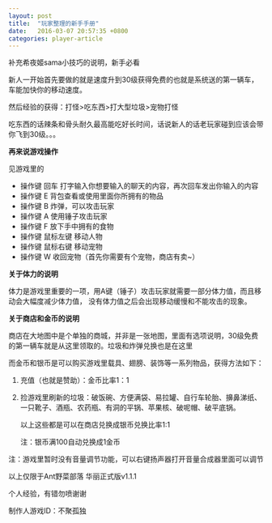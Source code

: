 ```yaml
---
layout: post
title:  "玩家整理的新手手册"
date:   2016-03-07 20:57:35 +0800
categories: player-article
---
```


补充希夜姬sama小技巧的说明，新手必看

新人一开始首先要做的就是速度升到30级获得免费的也就是系统送的第一辆车，车能加快你的移动速度。

然后经验的获得：打怪>吃东西>打大型垃圾>宠物打怪

吃东西的话辣条和骨头耐久最高能吃好长时间，话说新人的话老玩家碰到应该会带你飞到30级。。。

**再来说游戏操作**

见游戏里的

- 操作键 回车   打字输入你想要输入的聊天的内容，再次回车发出你输入的内容
- 操作键  E     背包查看或使用里面你所拥有的物品
- 操作键  B     炸弹，可以攻击玩家
- 操作键  A     使用锤子攻击玩家
- 操作键  F     放下手中拥有的食物
- 操作键  鼠标左键   移动人物
- 操作键  鼠标右键   移动宠物
- 操作键  W     收回宠物（首先你需要有个宠物，商店有卖~）

**关于体力的说明**

体力是游戏里重要的一项，用A键（锤子）攻击玩家就需要一部分体力值，而且移动会大幅度减少体力值，
没有体力值之后会出现移动缓慢和不能攻击的现象。


**关于商店和金币的说明**

商店在大地图中是个单独的商城，并非是一张地图，里面有选项说明，30级免费的第一辆车就是从这里领取的。垃圾和炸弹兑换也是在这里
  
而金币和银币是可以购买游戏里载具、翅膀、装饰等一系列物品，获得方法如下：

1. 充值（也就是赞助）：金币比率1：1

2. 捡游戏里刷新的垃圾：破饭碗、方便满袋、易拉罐、自行车轮胎、擤鼻涕纸、一只靴子、酒瓶、农药瓶、有洞的平锅、苹果核、破呢帽、破平底锅。

	以上这些都是可以在商店兑换成银币兑换比率1:1

    注：银币满100自动兑换成1金币
     
注：游戏里暂时没有音量调节功能，可以右键扬声器打开音量合成器里面可以调节

以上仅限于Ant野菜部落  华丽正式版v1.1.1

个人经验，有错勿喷谢谢

制作人游戏ID：不聚孤独